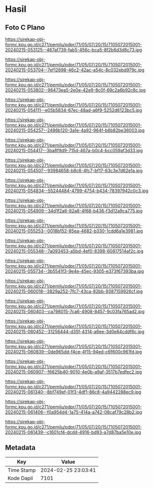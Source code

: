 # Hasil

## Foto C Plano

https://sirekap-obj-formc.kpu.go.id/c271/pemilu/pdpr/71/05/07/20/15/7105072015001-20240215-053125--467af739-fab5-456c-bca5-8f2b6d3d8c73.jpg

https://sirekap-obj-formc.kpu.go.id/c271/pemilu/pdpr/71/05/07/20/15/7105072015001-20240215-053704--7ef12698-46c2-42ac-a54c-8c032ebd979c.jpg

https://sirekap-obj-formc.kpu.go.id/c271/pemilu/pdpr/71/05/07/20/15/7105072015001-20240215-053802--96473ea5-2e0e-42e9-8c0f-69c2a6b92c8c.jpg

https://sirekap-obj-formc.kpu.go.id/c271/pemilu/pdpr/71/05/07/20/15/7105072015001-20240215-054111--e05b5834-67ec-48ad-a6f9-5252d6123bc5.jpg

https://sirekap-obj-formc.kpu.go.id/c271/pemilu/pdpr/71/05/07/20/15/7105072015001-20240215-054257--2486b120-3a1e-4a92-964f-b6b82be36003.jpg

https://sirekap-obj-formc.kpu.go.id/c271/pemilu/pdpr/71/05/07/20/15/7105072015001-20240215-054417--3ba8f9d9-715d-467a-b0c4-bcc059af3d33.jpg

https://sirekap-obj-formc.kpu.go.id/c271/pemilu/pdpr/71/05/07/20/15/7105072015001-20240215-054507--93984658-b8c6-4fc7-bf17-63c3e7d62e1a.jpg

https://sirekap-obj-formc.kpu.go.id/c271/pemilu/pdpr/71/05/07/20/15/7105072015001-20240215-054834--55244484-4799-4754-b434-78397942c0c3.jpg

https://sirekap-obj-formc.kpu.go.id/c271/pemilu/pdpr/71/05/07/20/15/7105072015001-20240215-054909--34d1f2a6-82a8-4f68-b436-f3d12a9ca775.jpg

https://sirekap-obj-formc.kpu.go.id/c271/pemilu/pdpr/71/05/07/20/15/7105072015001-20240215-055253--0018b152-85ea-4682-b330-1cdd6a1e3981.jpg

https://sirekap-obj-formc.kpu.go.id/c271/pemilu/pdpr/71/05/07/20/15/7105072015001-20240215-055348--7a093453-a5bd-4ef0-8398-60817514af2c.jpg

https://sirekap-obj-formc.kpu.go.id/c271/pemilu/pdpr/71/05/07/20/15/7105072015001-20240215-055734--3b5541f3-9e4e-45ec-9305-e373f67393ba.jpg

https://sirekap-obj-formc.kpu.go.id/c271/pemilu/pdpr/71/05/07/20/15/7105072015001-20240215-060018--3829a252-7fc7-43ca-82bb-9387159926cf.jpg

https://sirekap-obj-formc.kpu.go.id/c271/pemilu/pdpr/71/05/07/20/15/7105072015001-20240215-060403--ca798015-7ca6-4908-8457-9c03fa765ad2.jpg

https://sirekap-obj-formc.kpu.go.id/c271/pemilu/pdpr/71/05/07/20/15/7105072015001-20240215-060452--31256444-d35f-4314-a6ee-3d0e64cddf6c.jpg

https://sirekap-obj-formc.kpu.go.id/c271/pemilu/pdpr/71/05/07/20/15/7105072015001-20240215-060839--0de965dd-f4ce-4f15-94ed-c6f600c961fd.jpg

https://sirekap-obj-formc.kpu.go.id/c271/pemilu/pdpr/71/05/07/20/15/7105072015001-20240215-060907--f6625b40-9010-4e0b-a9af-3517b7edfec2.jpg

https://sirekap-obj-formc.kpu.go.id/c271/pemilu/pdpr/71/05/07/20/15/7105072015001-20240215-061340--8bf749ef-01f3-4df1-86c8-4a9442288ec9.jpg

https://sirekap-obj-formc.kpu.go.id/c271/pemilu/pdpr/71/05/07/20/15/7105072015001-20240215-061406--f0a954d4-1a75-414a-a742-08caf79c28b2.jpg

https://sirekap-obj-formc.kpu.go.id/c271/pemilu/pdpr/71/05/07/20/15/7105072015001-20240215-061439--c1601cf4-dcdd-4916-bd93-a7d87ba5e10e.jpg


## Metadata

| Key        | Value               |
| ---------- | ------------------- |
| Time Stamp | 2024-02-25 23:03:41 |
| Kode Dapil | 7101                |




